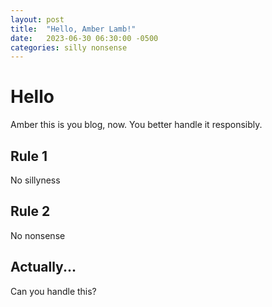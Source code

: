 ```yaml
---
layout: post
title:  "Hello, Amber Lamb!"
date:   2023-06-30 06:30:00 -0500
categories: silly nonsense
---
```


# Hello

Amber this is you blog, now. You better handle it responsibly.

## Rule 1

No sillyness

## Rule 2

No nonsense

## Actually...

Can you handle this?